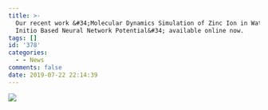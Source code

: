 ```yaml
---
title: >-
  Our recent work &#34;Molecular Dynamics Simulation of Zinc Ion in Water with an ab
  Initio Based Neural Network Potential&#34; available online now.
tags: []
id: '378'
categories:
  - - News
comments: false
date: 2019-07-22 22:14:39
---
```


![](https://pic.njzjz.win/17a4BtRcSEJx7zQV1Az1fogQOPpJdtS5b)